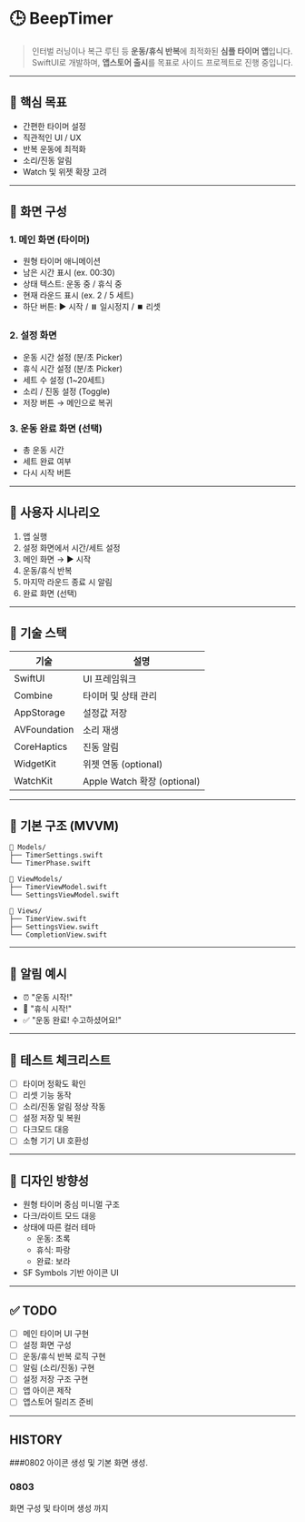 # 🕒 BeepTimer

> 인터벌 러닝이나 복근 루틴 등 **운동/휴식 반복**에 최적화된 **심플 타이머 앱**입니다.  
> SwiftUI로 개발하며, **앱스토어 출시**를 목표로 사이드 프로젝트로 진행 중입니다.

---

## 🎯 핵심 목표

- 간편한 타이머 설정
- 직관적인 UI / UX
- 반복 운동에 최적화
- 소리/진동 알림
- Watch 및 위젯 확장 고려

---

## 📱 화면 구성

### 1. 메인 화면 (타이머)
- 원형 타이머 애니메이션
- 남은 시간 표시 (ex. 00:30)
- 상태 텍스트: 운동 중 / 휴식 중
- 현재 라운드 표시 (ex. 2 / 5 세트)
- 하단 버튼: ▶️ 시작 / ⏸️ 일시정지 / ⏹️ 리셋

### 2. 설정 화면
- 운동 시간 설정 (분/초 Picker)
- 휴식 시간 설정 (분/초 Picker)
- 세트 수 설정 (1~20세트)
- 소리 / 진동 설정 (Toggle)
- 저장 버튼 → 메인으로 복귀

### 3. 운동 완료 화면 (선택)
- 총 운동 시간
- 세트 완료 여부
- 다시 시작 버튼

---

## 🧠 사용자 시나리오

1. 앱 실행
2. 설정 화면에서 시간/세트 설정
3. 메인 화면 → ▶️ 시작
4. 운동/휴식 반복
5. 마지막 라운드 종료 시 알림
6. 완료 화면 (선택)

---

## 🔧 기술 스택

| 기술        | 설명                         |
|-------------|------------------------------|
| SwiftUI     | UI 프레임워크                |
| Combine     | 타이머 및 상태 관리          |
| AppStorage  | 설정값 저장                  |
| AVFoundation| 소리 재생                    |
| CoreHaptics | 진동 알림                    |
| WidgetKit   | 위젯 연동 (optional)         |
| WatchKit    | Apple Watch 확장 (optional)  |

---

## 🧱 기본 구조 (MVVM)

```
📁 Models/
├── TimerSettings.swift
└── TimerPhase.swift

📁 ViewModels/
├── TimerViewModel.swift
└── SettingsViewModel.swift

📁 Views/
├── TimerView.swift
├── SettingsView.swift
└── CompletionView.swift
```

---

## 🔔 알림 예시

- ⏰ "운동 시작!"
- 🔕 "휴식 시작!"
- ✅ "운동 완료! 수고하셨어요!"

---

## 🧪 테스트 체크리스트

- [ ] 타이머 정확도 확인
- [ ] 리셋 기능 동작
- [ ] 소리/진동 알림 정상 작동
- [ ] 설정 저장 및 복원
- [ ] 다크모드 대응
- [ ] 소형 기기 UI 호환성

---

## 🎨 디자인 방향성

- 원형 타이머 중심 미니멀 구조
- 다크/라이트 모드 대응
- 상태에 따른 컬러 테마
    - 운동: 초록
    - 휴식: 파랑
    - 완료: 보라
- SF Symbols 기반 아이콘 UI

---

## ✅ TODO

- [ ] 메인 타이머 UI 구현
- [ ] 설정 화면 구성
- [ ] 운동/휴식 반복 로직 구현
- [ ] 알림 (소리/진동) 구현
- [ ] 설정 저장 구조 구현
- [ ] 앱 아이콘 제작
- [ ] 앱스토어 릴리즈 준비

---

## HISTORY

###0802
아이콘 생성 및 기본 화면 생성.

### 0803
화면 구성 및 타이머 생성 까지
